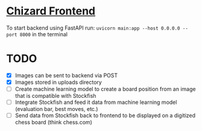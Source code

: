 # [Chizard Frontend](https://github.com/AidanFoushee/chizard_chess_app)
To start backend using FastAPI run: `uvicorn main:app --host 0.0.0.0 --port 8000` in the terminal

# TODO
- [x] Images can be sent to backend via POST
- [x] Images stored in uploads directory
- [ ] Create machine learning model to create a board position from an image that is compatible with Stockfish
- [ ] Integrate Stockfish and feed it data from machine learning model (evaluation bar, best moves, etc.)
- [ ] Send data from Stockfish back to frontend to be displayed on a digitized chess board (think chess.com)
